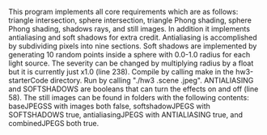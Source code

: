 This program implements all core requirements which are as follows: triangle
intersection, sphere intersection, triangle Phong shading, sphere Phong shading,
shadows rays, and still images. In addition it implements antialiasing and soft
shadows for extra credit. Antialiasing is accomplished by subdividing pixels into
nine sections. Soft shadows are implemented by generating 10 random points inside a
sphere with 0.0-1.0 radius for each light source. The severity can be changed by
multiplying radius by a float but it is currently just x1.0 (line 238). Compile by
calling make in the hw3-starterCode directory. Run by calling "./hw3 <scene of
choice>.scene <outputname>.jpeg". ANTIALIASING and SOFTSHADOWS are booleans that can
turn the effects on and off (line 58). The still images can be found in folders with
the following contents: baseJPEGSS with images both false, softshadowJPEGS with
SOFTSHADOWS true, antialiasingJPEGS with ANTIALIASING true, and combinedJPEGS both
true.
